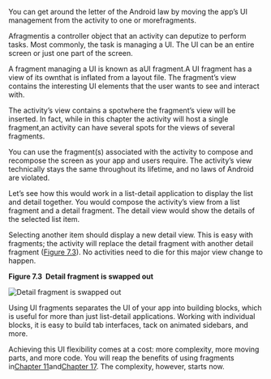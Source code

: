 You can get around the letter of the Android law by moving the app’s UI management from the activity to one or morefragments.

Afragmentis a controller object that an activity can deputize to perform tasks. Most commonly, the task is managing a UI. The UI can be an entire screen or just one part of the screen.

A fragment managing a UI is known as aUI fragment.A UI fragment has a view of its ownthat is inflated from a layout file. The fragment’s view contains the interesting UI elements that the user wants to see and interact with.

The activity’s view contains a spotwhere the fragment’s view will be inserted. In fact, while in this chapter the activity will host a single fragment,an activity can have several spots for the views of several fragments.

You can use the fragment\(s\) associated with the activity to compose and recompose the screen as your app and users require. The activity’s view technically stays the same throughout its lifetime, and no laws of Android are violated.

Let’s see how this would work in a list-detail application to display the list and detail together. You would compose the activity’s view from a list fragment and a detail fragment. The detail view would show the details of the selected list item.

Selecting another item should display a new detail view. This is easy with fragments; the activity will replace the detail fragment with another detail fragment \([Figure 7.3](https://www.safaribooksonline.com/library/view/android-programming-the/9780134706061/ch07s02.html#dig_os_vague_fluffy_fragment_diagram)\). No activities need to die for this major view change to happen.



**Figure 7.3  Detail fragment is swapped out**

![](https://www.safaribooksonline.com/library/view/android-programming-the/9780134706061/ciUIFragments/fragment_view_changes.png "Detail fragment is swapped out")

Using UI fragments separates the UI of your app into building blocks, which is useful for more than just list-detail applications. Working with individual blocks, it is easy to build tab interfaces, tack on animated sidebars, and more.

Achieving this UI flexibility comes at a cost: more complexity, more moving parts, and more code. You will reap the benefits of using fragments in[Chapter 11](https://www.safaribooksonline.com/library/view/android-programming-the/9780134706061/ch11.html)and[Chapter 17](https://www.safaribooksonline.com/library/view/android-programming-the/9780134706061/ch17.html). The complexity, however, starts now.

